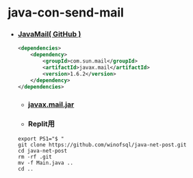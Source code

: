 # java-con-send-mail

- ### [JavaMail( GitHub )](https://javaee.github.io/javamail/)
  ```xml
  <dependencies>
      <dependency>
          <groupId>com.sun.mail</groupId>
          <artifactId>javax.mail</artifactId>
          <version>1.6.2</version>
      </dependency>
  </dependencies>
  ``` 
  - ### [javax.mail.jar](https://github.com/javaee/javamail/releases/download/JAVAMAIL-1_6_2/javax.mail.jar)

  - ### Replit用
  ```
  export PS1="$ "
  git clone https://github.com/winofsql/java-net-post.git
  cd java-net-post
  rm -rf .git
  mv -f Main.java ..
  cd .. 
  ```
